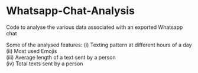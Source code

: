# Whatsapp-Chat-Analysis
Code to analyse the various data associated with an exported Whatsapp chat

Some of the analysed features:
(i) Texting pattern at different hours of a day   
(ii) Most used Emojis   
(iii) Average length of a text sent by a person   
(iv) Total texts sent by a person   
